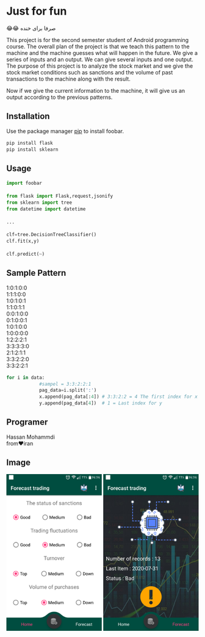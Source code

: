# Just for fun

😂😂 صرفا برای خنده 

This project is for the second semester student of Android programming course.
The overall plan of the project is that we teach this pattern to the machine and the machine guesses what will happen in the future.
We give a series of inputs and an output. We can give several inputs and one output.
The purpose of this project is to analyze the stock market and we give the stock market conditions such as sanctions and the volume of past transactions to the machine along with the result.

Now if we give the current information to the machine, it will give us an output according to the previous patterns.

## Installation

Use the package manager [pip](https://pip.pypa.io/en/stable/) to install foobar.

```bash
pip install flask
pip install sklearn
```

## Usage

```python
import foobar

from flask import Flask,request,jsonify
from sklearn import tree
from datetime import datetime

...

clf=tree.DecisionTreeClassifier()
clf.fit(x,y)

clf.predict(~)

```
## Sample Pattern

1:0:1:0:0<br>
1:1:1:0:0<br>
1:0:1:0:1<br>
1:1:0:1:1<br>
0:0:1:0:0<br>
0:1:0:0:1<br>
1:0:1:0:0<br>
1:0:0:0:0<br>
1:2:2:2:1<br>
3:3:3:3:0<br>
2:1:2:1:1<br>
3:3:2:2:0<br>
3:3:2:2:1<br>

```python
for i in data:
            #sampel = 3:3:2:2:1
            pag_data=i.split(':')
            x.append(pag_data[:4]) # 3:3:2:2 = 4 The first index for x
            y.append(pag_data[4])  # 1 = Last index for y
```

## Programer
Hassan Mohammdi<br>
from❤iran 

## Image
<p align="center">
  <img src="https://github.com/HSNHK/Forecast-trading/blob/master/2020-07-31-14-14-11(1).png" width="250" title="hover text">
  <img src="https://github.com/HSNHK/Forecast-trading/blob/master/2020-07-31-14-14-04(3).png" width="250" alt="accessibility text">
</p>
